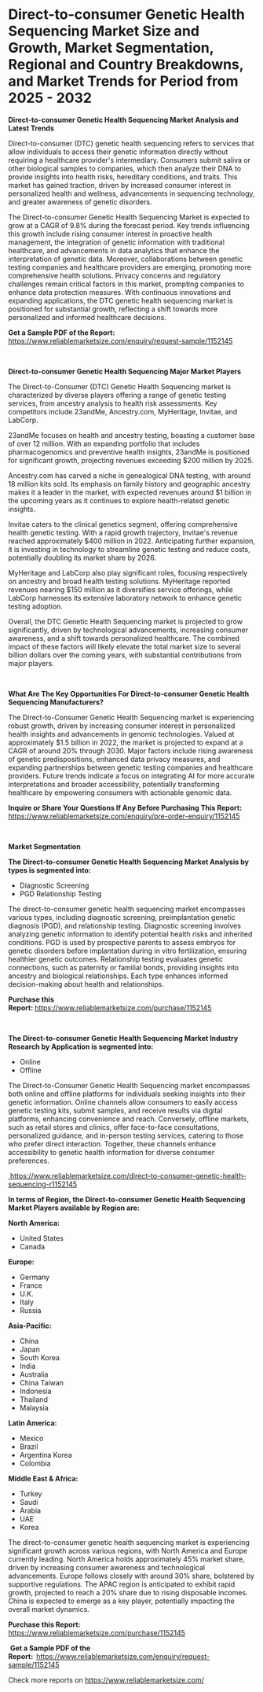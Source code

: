 <p><h1>Direct-to-consumer Genetic Health Sequencing Market Size and Growth, Market Segmentation, Regional and Country Breakdowns, and Market Trends for Period from 2025 -  2032</h1></p><p><strong>Direct-to-consumer Genetic Health Sequencing Market Analysis and Latest Trends</strong></p>
<p><p>Direct-to-consumer (DTC) genetic health sequencing refers to services that allow individuals to access their genetic information directly without requiring a healthcare provider's intermediary. Consumers submit saliva or other biological samples to companies, which then analyze their DNA to provide insights into health risks, hereditary conditions, and traits. This market has gained traction, driven by increased consumer interest in personalized health and wellness, advancements in sequencing technology, and greater awareness of genetic disorders.</p><p>The Direct-to-consumer Genetic Health Sequencing Market is expected to grow at a CAGR of 9.8% during the forecast period. Key trends influencing this growth include rising consumer interest in proactive health management, the integration of genetic information with traditional healthcare, and advancements in data analytics that enhance the interpretation of genetic data. Moreover, collaborations between genetic testing companies and healthcare providers are emerging, promoting more comprehensive health solutions. Privacy concerns and regulatory challenges remain critical factors in this market, prompting companies to enhance data protection measures. With continuous innovations and expanding applications, the DTC genetic health sequencing market is positioned for substantial growth, reflecting a shift towards more personalized and informed healthcare decisions.</p></p>
<p><strong>Get a Sample PDF of the Report:&nbsp;</strong> <a href="https://www.reliablemarketsize.com/enquiry/request-sample/1152145?utm_campaign=1131&utm_medium=2&utm_source=Github&utm_content=ia&utm_term=03032025&utm_id=direct-to-consumer-genetic-health-sequencing">https://www.reliablemarketsize.com/enquiry/request-sample/1152145</a></p>
<p>&nbsp;</p>
<p><strong>Direct-to-consumer Genetic Health Sequencing Major Market Players</strong></p>
<p><p>The Direct-to-Consumer (DTC) Genetic Health Sequencing market is characterized by diverse players offering a range of genetic testing services, from ancestry analysis to health risk assessments. Key competitors include 23andMe, Ancestry.com, MyHeritage, Invitae, and LabCorp. </p><p>23andMe focuses on health and ancestry testing, boasting a customer base of over 12 million. With an expanding portfolio that includes pharmacogenomics and preventive health insights, 23andMe is positioned for significant growth, projecting revenues exceeding $200 million by 2025.</p><p>Ancestry.com has carved a niche in genealogical DNA testing, with around 18 million kits sold. Its emphasis on family history and geographic ancestry makes it a leader in the market, with expected revenues around $1 billion in the upcoming years as it continues to explore health-related genetic insights.</p><p>Invitae caters to the clinical genetics segment, offering comprehensive health genetic testing. With a rapid growth trajectory, Invitae's revenue reached approximately $400 million in 2022. Anticipating further expansion, it is investing in technology to streamline genetic testing and reduce costs, potentially doubling its market share by 2026.</p><p>MyHeritage and LabCorp also play significant roles, focusing respectively on ancestry and broad health testing solutions. MyHeritage reported revenues nearing $150 million as it diversifies service offerings, while LabCorp harnesses its extensive laboratory network to enhance genetic testing adoption.</p><p>Overall, the DTC Genetic Health Sequencing market is projected to grow significantly, driven by technological advancements, increasing consumer awareness, and a shift towards personalized healthcare. The combined impact of these factors will likely elevate the total market size to several billion dollars over the coming years, with substantial contributions from major players.</p></p>
<p>&nbsp;</p>
<p><strong>What Are The Key Opportunities For Direct-to-consumer Genetic Health Sequencing Manufacturers?</strong></p>
<p><p>The Direct-to-Consumer Genetic Health Sequencing market is experiencing robust growth, driven by increasing consumer interest in personalized health insights and advancements in genomic technologies. Valued at approximately $1.5 billion in 2022, the market is projected to expand at a CAGR of around 20% through 2030. Major factors include rising awareness of genetic predispositions, enhanced data privacy measures, and expanding partnerships between genetic testing companies and healthcare providers. Future trends indicate a focus on integrating AI for more accurate interpretations and broader accessibility, potentially transforming healthcare by empowering consumers with actionable genomic data.</p></p>
<p><strong>Inquire or Share Your Questions If Any Before Purchasing This Report:</strong> <a href="https://www.reliablemarketsize.com/enquiry/pre-order-enquiry/1152145?utm_campaign=1131&utm_medium=2&utm_source=Github&utm_content=ia&utm_term=03032025&utm_id=direct-to-consumer-genetic-health-sequencing">https://www.reliablemarketsize.com/enquiry/pre-order-enquiry/1152145</a></p>
<p>&nbsp;</p>
<p><strong>Market Segmentation</strong></p>
<p><strong>The Direct-to-consumer Genetic Health Sequencing Market Analysis by types is segmented into:</strong></p>
<p><ul><li>Diagnostic Screening</li><li>PGD Relationship Testing</li></ul></p>
<p><p>The direct-to-consumer genetic health sequencing market encompasses various types, including diagnostic screening, preimplantation genetic diagnosis (PGD), and relationship testing. Diagnostic screening involves analyzing genetic information to identify potential health risks and inherited conditions. PGD is used by prospective parents to assess embryos for genetic disorders before implantation during in vitro fertilization, ensuring healthier genetic outcomes. Relationship testing evaluates genetic connections, such as paternity or familial bonds, providing insights into ancestry and biological relationships. Each type enhances informed decision-making about health and relationships.</p></p>
<p><strong>Purchase this Report:&nbsp;</strong><a href="https://www.reliablemarketsize.com/purchase/1152145?utm_campaign=1131&utm_medium=2&utm_source=Github&utm_content=ia&utm_term=03032025&utm_id=direct-to-consumer-genetic-health-sequencing">https://www.reliablemarketsize.com/purchase/1152145</a></p>
<p>&nbsp;</p>
<p><strong>The Direct-to-consumer Genetic Health Sequencing Market Industry Research by Application is segmented into:</strong></p>
<p><ul><li>Online</li><li>Offline</li></ul></p>
<p><p>The Direct-to-Consumer Genetic Health Sequencing market encompasses both online and offline platforms for individuals seeking insights into their genetic information. Online channels allow consumers to easily access genetic testing kits, submit samples, and receive results via digital platforms, enhancing convenience and reach. Conversely, offline markets, such as retail stores and clinics, offer face-to-face consultations, personalized guidance, and in-person testing services, catering to those who prefer direct interaction. Together, these channels enhance accessibility to genetic health information for diverse consumer preferences.</p></p>
<p><a href="https://www.reliablemarketsize.com/direct-to-consumer-genetic-health-sequencing-r1152145?utm_campaign=1131&utm_medium=2&utm_source=Github&utm_content=ia&utm_term=03032025&utm_id=direct-to-consumer-genetic-health-sequencing">&nbsp;https://www.reliablemarketsize.com/direct-to-consumer-genetic-health-sequencing-r1152145</a></p>
<p><strong>In terms of Region, the Direct-to-consumer Genetic Health Sequencing Market Players available by Region are:</strong></p>
<p>
    <p> <strong> North America: </strong>
        <ul>
            <li>United States</li>
            <li>Canada</li>
        </ul>
        </p> 
    <p> <strong> Europe: </strong>
        <ul>
            <li>Germany</li>
            <li>France</li>
            <li>U.K.</li>
            <li>Italy</li>
            <li>Russia</li>
        </ul>
        </p> 
    <p> <strong> Asia-Pacific: </strong>
        <ul>
            <li>China</li>
            <li>Japan</li>
            <li>South Korea</li>
            <li>India</li>
            <li>Australia</li>
            <li>China Taiwan</li>
            <li>Indonesia</li>
            <li>Thailand</li>
            <li>Malaysia</li>
        </ul>
        </p> 
    <p> <strong> Latin America: </strong>
        <ul>
            <li>Mexico</li>
            <li>Brazil</li>
            <li>Argentina Korea</li>
            <li>Colombia</li>
        </ul>
        </p> 
    <p> <strong> Middle East & Africa: </strong>
        <ul>
            <li>Turkey</li>
            <li>Saudi</li>
            <li>Arabia</li>
            <li>UAE</li>
            <li>Korea</li>
        </ul>
    </p>
    </p>
<p><p>The direct-to-consumer genetic health sequencing market is experiencing significant growth across various regions, with North America and Europe currently leading. North America holds approximately 45% market share, driven by increasing consumer awareness and technological advancements. Europe follows closely with around 30% share, bolstered by supportive regulations. The APAC region is anticipated to exhibit rapid growth, projected to reach a 20% share due to rising disposable incomes. China is expected to emerge as a key player, potentially impacting the overall market dynamics.</p></p>
<p><strong>Purchase this Report: </strong><a href="https://www.reliablemarketsize.com/purchase/1152145?utm_campaign=1131&utm_medium=2&utm_source=Github&utm_content=ia&utm_term=03032025&utm_id=direct-to-consumer-genetic-health-sequencing">https://www.reliablemarketsize.com/purchase/1152145</a></p>
<p>&nbsp;<strong>Get a Sample PDF of the Report:&nbsp;&nbsp;</strong><a href="https://www.reliablemarketsize.com/enquiry/request-sample/1152145?utm_campaign=1131&utm_medium=2&utm_source=Github&utm_content=ia&utm_term=03032025&utm_id=direct-to-consumer-genetic-health-sequencing">https://www.reliablemarketsize.com/enquiry/request-sample/1152145</a></p>
<p><strong></strong></p>
<p>Check more reports on <a href="https://www.reliablemarketsize.com/?utm_campaign=1131&utm_medium=2&utm_source=Github&utm_content=ia&utm_term=03032025&utm_id=direct-to-consumer-genetic-health-sequencing">https://www.reliablemarketsize.com/</a></p>